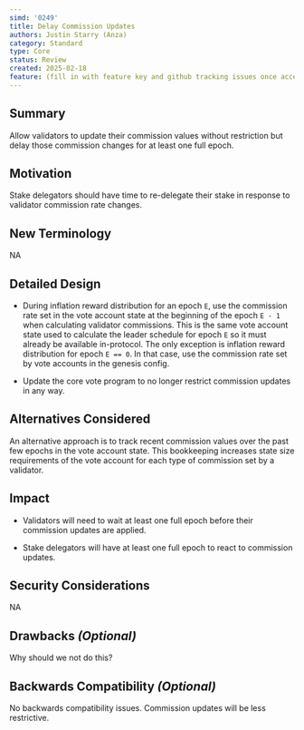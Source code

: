 ```yaml
---
simd: '0249'
title: Delay Commission Updates
authors: Justin Starry (Anza)
category: Standard
type: Core
status: Review
created: 2025-02-18
feature: (fill in with feature key and github tracking issues once accepted)
---
```


## Summary

Allow validators to update their commission values without restriction but delay
those commission changes for at least one full epoch.

## Motivation

Stake delegators should have time to re-delegate their stake in response to
validator commission rate changes.

## New Terminology

NA

## Detailed Design

- During inflation reward distribution for an epoch `E`, use the commission rate
set in the vote account state at the beginning of the epoch `E - 1` when
calculating validator commissions. This is the same vote account state used to
calculate the leader schedule for epoch `E` so it must already be available
in-protocol. The only exception is inflation reward distribution for epoch `E ==
0`. In that case, use the commission rate set by vote accounts in the genesis
config.

- Update the core vote program to no longer restrict commission updates in any way.

## Alternatives Considered

An alternative approach is to track recent commission values over the past few
epochs in the vote account state. This bookkeeping increases state size
requirements of the vote account for each type of commission set by a validator.

## Impact

- Validators will need to wait at least one full epoch before their commission
updates are applied.

- Stake delegators will have at least one full epoch to react to commission
updates.

## Security Considerations

NA

## Drawbacks *(Optional)*

Why should we not do this?

## Backwards Compatibility *(Optional)*

No backwards compatibility issues. Commission updates will be less restrictive.

